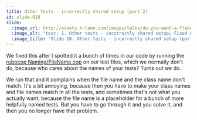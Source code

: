 ```yaml
---
title: Other tests - incorrectly shared setup (part 2)
id: slide-018
slide:
  :image_url: http://assets.h-lame.com/images/talks/do-you-want-a-flake-with-that/slides/018.png
  :image_alt: "text: 1. Other tests - incorrectly shared setup; Fixed with: Use the Naming/FileName rubocop cop to detect when filename + classname don't match in our test suite"
  :image_title: 'Slide 18: Other tests - incorrectly shared setup (part 2)'
---
```

We fixed this after I spotted it a bunch of times in our code by running the [rubocop Naming/FileName cop](https://docs.rubocop.org/rubocop/cops_naming.html#namingfilename) on our test files, which we normally don't do, because who cares about the names of your tests?  Turns out _we_ do.

We run that and it complains when the file name and the class name don't match.  It's a bit annoying, because then you have to make your class names and file names match in all the tests, and sometimes that's not what you actually want, because the file name is a placeholder for a bunch of more helpfully named tests.  But you have to go through it and you solve it, and then you no longer have that problem.
